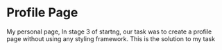 # Profile Page
 My personal page,
 In stage 3 of startng, our task was to create a profile page without using any styling framework. This is the solution to my task
